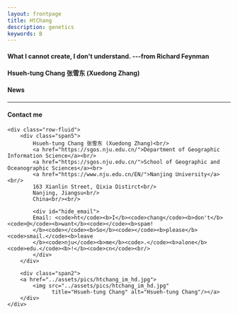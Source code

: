```yaml
---
layout: frontpage
title: HtChang
description: genetics
keywords: B
---
```

#### What I cannot create, I don't understand.     ---from Richard Feynman

#### Hsueh-tung Chang 张雪东 (Xuedong Zhang)

#### News

---

<div class="container">
<h4><a name="contact"></a>Contact me</h4>

    <div class="row-fluid">
        <div class="span5">
            Hsueh-tung Chang 张雪东 (Xuedong Zhang)<br/>
            <a href="https://sgos.nju.edu.cn/">Department of Geographic Information Science</a><br/>
            <a href="https://sgos.nju.edu.cn/">School of Geographic and Oceanographic Sciences</a><br>         
            <a href="https://www.nju.edu.cn/EN/">Nanjing University</a><br/>
            163 Xianlin Street, Qixia Distirct<br/>
            Nanjing, Jiangsu<br/>
            China<br/><br/>

            <div id="hide_email">
            Email: <code>ht</code><b>I</b><code>chang</code><b>don't</b><code>@</code><b>want</b><code></code><b>spam!
            </b><code></code><b>So</b><code></code><b>please</b><code>smail.</code><b>leave
            </b><code>nju</code><b>me</b><code>.</code><b>alone</b><code>edu.</code><b>!</b><code>cn</code><br/>
            </div>
        </div>

        <div class="span2">
        <a href="../assets/pics/htchang_im_hd.jpg">
            <img src="../assets/pics/htchang_im_hd.jpg"
                  title="Hsueh-tung Chang" alt="Hsueh-tung Chang"/></a>
        </div>
    </div>
</div>
